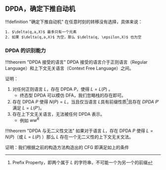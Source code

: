 ## DPDA，确定下推自动机

!!!definition "确定下推自动机"
    在任意时刻的转移没有选择，具体来说：

    1. $\delta(q,a,X)$ 最多只有一个元素
    2. 如果 $\delta(q,a,X)$ 为空，那么 $\delta(q, \epsilon,X)$ 也为空

### DPDA 的识别能力

!!!theorem "DPDA 接受的语言"
    DPDA 接受的语言介于正则语言（Regular Language）和上下文无关语言（Context Free Language）之间。

证明：

1. 对任何正则语言 $L$，存在 DPDA $P$，使得 $L = L(P)$ 。
    + 终态型 DPDA 可以模仿 DFA，我们忽略栈的存在即可。
2. 存在 DPDA $P$ 使得 $N(P) = L$，当且仅当语言 $L$具有前缀性质[^1]且存在 $DPDA$ $P'$ 满足 $L = L(P')$。
3. 存在上下文无关语言，无法被任何 DPDA 表示。
    + 例如 $ww^R$


[^1]: Prefix Property，即两个属于 $L$ 的字符串，不可能一个为另一个的前缀

!!!theorem "DPDA 与无二义性文法"
    如果对于语言 $L$，存在 DPDA $P$ 使得 $L = N(P)$（或 $L = L(P)$ ）那么 $L$ 存在一个无二义性的上下文无关文法。

证明：我们根据之前的构造方法构造出的 CFG 即满足如上的条件
